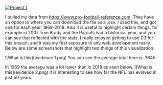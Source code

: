 [![Project 1](https://img.youtube.com/vi/HPKiqgqK9XQ/0.jpg)](https://www.youtube.com/watch?v=HPKiqgqK9XQ "Project 1")


I pulled my data from https://www.pro-football-reference.com. They have an option to where you can download the file as a .csv. I used this, and got one for each year, 1969-2018. Also it is useful to highlight certain things, for example in 2007 Tom Brady and the Patriots had a historical year, and you can see that reflected with the stats. I really enjoyed getting to use D3 for this project, and it was my first exposure to any web development really. Below are some screenshots that highlight two things of this visualization.


![What is this](evidence 1.png)
 You can see the average total here is: 3645.

 In 1969 the average was a lot lower than in 2018 as seen below.
 ![What is this](evidence 2.png)
 It is interesting to see how far the NFL has evolved in just 50 years.
